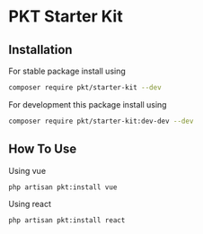 # PKT Starter Kit
## Installation

For stable package install using
```bash
composer require pkt/starter-kit --dev 
```

For development this package install using
```bash
composer require pkt/starter-kit:dev-dev --dev 
```

## How To Use

Using vue
```bash
php artisan pkt:install vue
```

Using react
```bash
php artisan pkt:install react
```